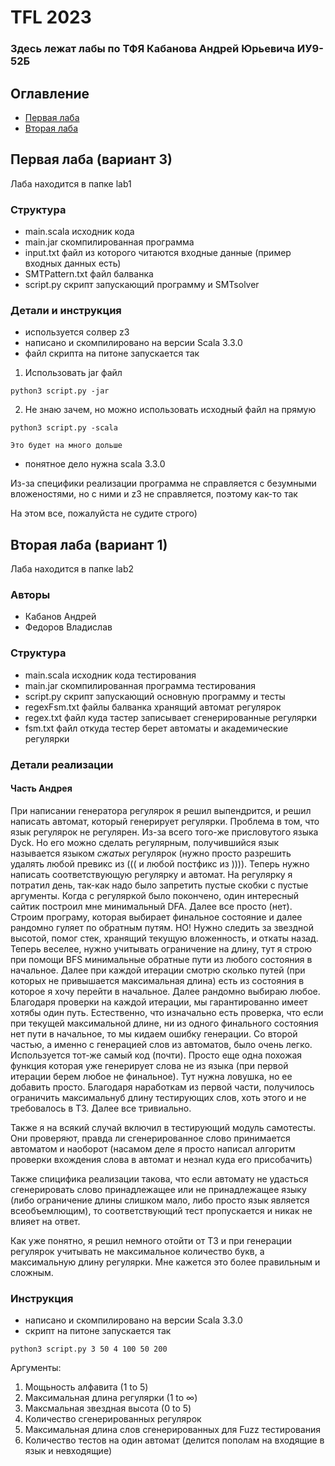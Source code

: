 # TFL 2023
### Здесь лежат лабы по ТФЯ Кабанова Андрей Юрьевича ИУ9-52Б
## Оглавление
* [Первая лаба](#первая-лаба-(вариант-3))
* [Вторая лаба](#вторая-лаба-(вариант-1))
## Первая лаба (вариант 3)

Лаба находится в папке lab1
### Структура
* main.scala исходник кода
* main.jar скомпилированная программа
* input.txt файл из которого читаются входные данные (пример входных данных есть)
* SMTPattern.txt файл балванка
* script.py скрипт запускающий программу и SMTsolver
### Детали и инструкция
* используется солвер z3
* написано и скомпилировано на версии Scala 3.3.0
* файл скрипта на питоне запускается так
1. Использовать jar файл
```shell
python3 script.py -jar
```
2. Не знаю зачем, но можно использовать исходный файл на прямую
```shell
python3 script.py -scala
```
`Это будет на много дольше`
* понятное дело нужна scala 3.3.0

Из-за специфики реализации программа не справляется с безумными вложеностями,
но с ними и z3 не справляется, поэтому как-то так

На этом все, пожалуйста не судите строго)
## Вторая лаба (вариант 1)

Лаба находится в папке lab2

### Авторы
* Кабанов Андрей
* Федоров Владислав
### Структура
* main.scala исходник кода тестирования
* main.jar скомпилированная программа тестирования
* script.py скрипт запускающий основную программу и тесты
* regexFsm.txt файлы балванка хранящий автомат регулярок
* regex.txt файл куда тастер записывает сгенерированные регулярки
* fsm.txt файл откуда тестер берет автоматы и академические регулярки
### Детали реализации
#### Часть Андрея
При написании генератора регулярок я решил выпендрится, и решил написать автомат, который генерирует регулярки. Проблема в том, что язык регулярок не регулярен. Из-за всего того-же присловутого языка Dyck. Но его можно сделать регулярным, получившийся язык называется языком *сжатых* регулярок (нужно просто разрешить удалять любой превикс из ((( и любой постфикс из )))). Теперь нужно написать соответствующую регулярку и автомат. На регулярку я потратил день, так-как надо было запретить пустые скобки с пустые аргументы. Когда с регуляркой было покончено, один интересный сайтик построил мне минимальный DFA.
Далее все просто (нет). Строим програму, которая выбирает финальное состояние и далее рандомно гуляет по обратным путям. НО! Нужно следить за звездной высотой, помог стек, хранящий текущую вложенность, и откаты назад. Теперь веселее, нужно учитывать ограничение на длину, тут я строю при помощи BFS минимальные обратные пути из любого состояния в начальное. Далее при каждой итерации смотрю сколько путей (при которых не привышается максимальная длина) есть из состояния в которое я хочу перейти в начальное. Далее рандомно выбираю любое. Благодаря проверки на каждой итерации, мы гарантированно имеет хотябы один путь. Естественно, что изначально есть проверка, что если при текущей максимальной длине, ни из одного финального состояния нет пути в начальное, то мы кидаем ошибку генерации.
Со второй частью, а именно с генерацией слов из автоматов, было очень легко. Используется тот-же самый код (почти). Просто еще одна похожая функция которая уже генерирует слова не из языка (при первой итерации берем любое не финальное). Тут нужна ловушка, но ее добавить просто. Благодаря наработкам из первой части, получилось ограничить максимальнуб длину тестирующих слов, хоть этого и не требовалось в ТЗ. Далее все тривиально.

Также я на всякий случай включил в тестирующий модуль самотесты. Они проверяют, правда ли сгенерированное слово принимается автоматом и наоборот (насамом деле я просто написал алгоритм проверки вхождения слова в автомат и незнал куда его присобачить) 

Также спицифика реализации такова, что если автомату не удасться сгенерировать слово принадлежащее или не принадлежащее языку (либо ограничение длины слишком мало, либо просто язык является всеобъемлющим), то соответствующий тест пропускается и никак не влияет на ответ.

Как уже понятно, я решил немного отойти от ТЗ и при генерации регулярок учитывать не максимальное количество букв, а максимальную длину регулярки. Мне кажется это более правильным и сложным.
### Инструкция
* написано и скомпилировано на версии Scala 3.3.0
* скрипт на питоне запускается так
```shell
python3 script.py 3 50 4 100 50 200
```
Аргументы:

1. Мощьность алфавита (1 to 5)
2. Максимальная длина регулярки (1 to ∞)
3. Максмальная звездная высота (0 to 5)
4. Количество сгенерированных регулярок
5. Максимальная длина слов сгенерированных для Fuzz тестирования
6. Количество тестов на один автомат (делится пополам на входящие в язык и невходящие)